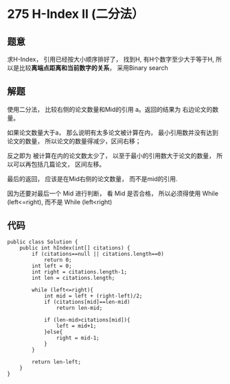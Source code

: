 # 275 H-Index II (二分法）

## 题意
求H-Index， 引用已经按大小顺序排好了， 找到H, 有H个数字至少大于等于H, 所以是比较**离端点距离和当前数字的关系**， 采用Binary search

## 解题
使用二分法， 比较右侧的论文数量和Mid的引用 a。返回的结果为 右边论文的数量。

如果论文数量大于a， 那么说明有太多论文被计算在内， 最小引用数并没有达到论文的数量， 所以论文的数量得减少，区间右移； 

反之即为 被计算在内的论文数太少了， 以至于最小的引用数大于论文的数量， 所以可以再包括几篇论文， 区间左移。

最后的返回， 应该是在Mid右侧的论文数量， 而不是mid的引用.

因为还要对最后一个 Mid 进行判断， 看 Mid 是否合格， 所以必须得使用 While (left<=right), 而不是 While (left<right)

## 代码
```
public class Solution {
    public int hIndex(int[] citations) {
        if (citations==null || citations.length==0)
            return 0;
        int left = 0;
        int right = citations.length-1;
        int len = citations.length;
        
        while (left<=right){
            int mid = left + (right-left)/2;
            if (citations[mid]==len-mid)
                return len-mid;
            
            if (len-mid>citations[mid]){
                left = mid+1;
            }else{
                right = mid-1;
            }
        }
        
        return len-left;
    }
}
```

